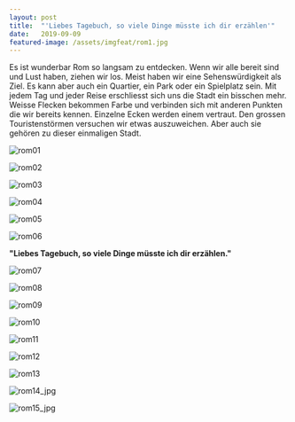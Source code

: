 ```yaml
---
layout: post
title:  "'Liebes Tagebuch, so viele Dinge müsste ich dir erzählen'"
date:   2019-09-09
featured-image: /assets/imgfeat/rom1.jpg
---
```


Es ist wunderbar Rom so langsam zu entdecken.
Wenn wir alle bereit sind und Lust haben, ziehen wir los. Meist haben wir eine Sehenswürdigkeit als Ziel. Es kann aber auch ein Quartier, ein Park oder ein Spielplatz sein.
Mit jedem Tag und jeder Reise erschliesst sich uns die Stadt ein bisschen mehr. Weisse Flecken bekommen Farbe und verbinden sich mit anderen Punkten die wir bereits kennen. Einzelne Ecken werden einem vertraut.
Den grossen Touristenstörmen versuchen wir etwas auszuweichen. Aber auch sie gehören zu dieser einmaligen Stadt.

![rom01]({{site.baseurl}}/assets/img/04_rom1/rom1_01.jpg)

![rom02]({{site.baseurl}}/assets/img/04_rom1/rom1_02.jpg)

![rom03]({{site.baseurl}}/assets/img/04_rom1/rom1_03.jpg)

![rom04]({{site.baseurl}}/assets/img/04_rom1/rom1_04.jpg)

![rom05]({{site.baseurl}}/assets/img/04_rom1/rom1_05.jpg)

![rom06]({{site.baseurl}}/assets/img/04_rom1/rom1_06.jpg)

**"Liebes Tagebuch, so viele Dinge müsste ich dir erzählen."**

![rom07]({{site.baseurl}}/assets/img/04_rom1/rom1_07.jpg)

![rom08]({{site.baseurl}}/assets/img/04_rom1/rom1_08.jpg)

![rom09]({{site.baseurl}}/assets/img/04_rom1/rom1_09.jpg)

![rom10]({{site.baseurl}}/assets/img/04_rom1/rom1_10.jpg)

![rom11]({{site.baseurl}}/assets/img/04_rom1/rom1_11.jpg)

![rom12]({{site.baseurl}}/assets/img/04_rom1/rom1_12.jpg)

![rom13]({{site.baseurl}}/assets/img/04_rom1/rom1_13.jpg)

![rom14_jpg]({{site.baseurl}}/assets/img/04_rom1/rom11_14.jpg)

![rom15_jpg]({{site.baseurl}}/assets/img/04_rom1/rom11_15.jpg)
